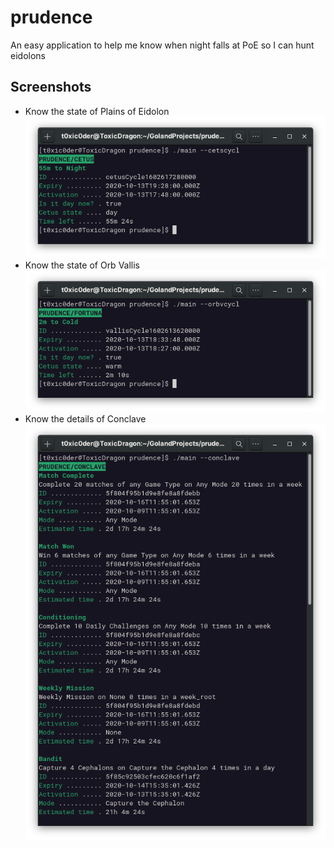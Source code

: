 # prudence

An easy application to help me know when night falls at PoE so I can hunt eidolons 

## Screenshots

- Know the state of Plains of Eidolon
![](images/img1.png)
- Know the state of Orb Vallis
![](images/img2.png)
- Know the details of Conclave
![](images/img3.png)